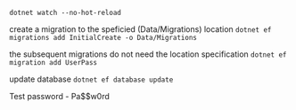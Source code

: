 ```dotnet watch --no-hot-reload```

create a migration to the speficied (Data/Migrations) location
```dotnet ef migrations add InitialCreate -o Data/Migrations```

the subsequent migrations do not need the location specification
```dotnet ef migration add UserPass```

update database
```dotnet ef database update```


Test password - Pa$$w0rd
